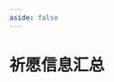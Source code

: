 ```yaml
---
aside: false
---
```

# 祈愿信息汇总

<GenshinWishInfo />

<script setup>
import GenshinWishInfo from "../../.vitepress/components/genshin/WishInfo2.vue";
</script>
